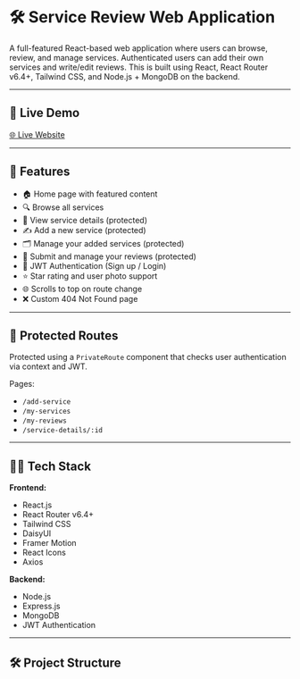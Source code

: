 # 🛠️ Service Review Web Application

A full-featured React-based web application where users can browse, review, and manage services. Authenticated users can add their own services and write/edit reviews. This is built using React, React Router v6.4+, Tailwind CSS, and Node.js + MongoDB on the backend.

---

## 🔗 Live Demo

[🌐 Live Website](https://service-review-tracker.netlify.app/)

---

## 🚀 Features

- 🏠 Home page with featured content
- 🔍 Browse all services
- 🧾 View service details (protected)
- ✍️ Add a new service (protected)
- 🗂️ Manage your added services (protected)
- 📝 Submit and manage your reviews (protected)
- 🔐 JWT Authentication (Sign up / Login)
- ⭐ Star rating and user photo support
- 🌐 Scrolls to top on route change
- ❌ Custom 404 Not Found page

---

## 🔐 Protected Routes

Protected using a `PrivateRoute` component that checks user authentication via context and JWT.

Pages:
- `/add-service`
- `/my-services`
- `/my-reviews`
- `/service-details/:id`

---

## 🧑‍💻 Tech Stack

**Frontend:**
- React.js
- React Router v6.4+
- Tailwind CSS
- DaisyUI
- Framer Motion
- React Icons
- Axios

**Backend:**
- Node.js
- Express.js
- MongoDB
- JWT Authentication

---

## 🛠️ Project Structure

